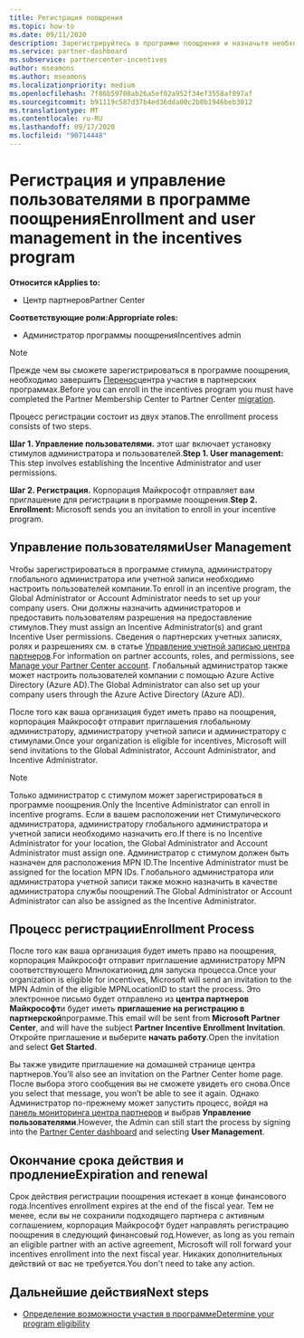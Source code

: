 ```yaml
---
title: Регистрация поощрения
ms.topic: how-to
ms.date: 09/11/2020
description: Зарегистрируйтесь в программе поощрения и назначьте необходимые роли для управления пользователями.
ms.service: partner-dashboard
ms.subservice: partnercenter-incentives
author: mseamons
ms.author: mseamons
ms.localizationpriority: medium
ms.openlocfilehash: 7f86b59708ab26a5ef02a952f34ef3558af097af
ms.sourcegitcommit: b91119c587d37b4ed36dda00c2b0b1946beb3012
ms.translationtype: MT
ms.contentlocale: ru-RU
ms.lasthandoff: 09/17/2020
ms.locfileid: "90714448"
---
```

# <a name="enrollment-and-user-management-in-the-incentives-program"></a><span data-ttu-id="37d28-103">Регистрация и управление пользователями в программе поощрения</span><span class="sxs-lookup"><span data-stu-id="37d28-103">Enrollment and user management in the incentives program</span></span>

<span data-ttu-id="37d28-104">**Относится к**</span><span class="sxs-lookup"><span data-stu-id="37d28-104">**Applies to:**</span></span>

- <span data-ttu-id="37d28-105">Центр партнеров</span><span class="sxs-lookup"><span data-stu-id="37d28-105">Partner Center</span></span>

<span data-ttu-id="37d28-106">**Соответствующие роли:**</span><span class="sxs-lookup"><span data-stu-id="37d28-106">**Appropriate roles:**</span></span>

- <span data-ttu-id="37d28-107">Администратор программы поощрения</span><span class="sxs-lookup"><span data-stu-id="37d28-107">Incentives admin</span></span>

>[!NOTE]
><span data-ttu-id="37d28-108">Прежде чем вы сможете зарегистрироваться в программе поощрения, необходимо завершить [Перенос](prepare-pmc-pc-migration.md)центра участия в партнерских программах.</span><span class="sxs-lookup"><span data-stu-id="37d28-108">Before you can enroll in the incentives program you must have completed the Partner Membership Center to Partner Center [migration](prepare-pmc-pc-migration.md).</span></span>

<span data-ttu-id="37d28-109">Процесс регистрации состоит из двух этапов.</span><span class="sxs-lookup"><span data-stu-id="37d28-109">The enrollment process consists of two steps.</span></span>

<span data-ttu-id="37d28-110">**Шаг 1. Управление пользователями.** этот шаг включает установку стимулов администратора и пользователей.</span><span class="sxs-lookup"><span data-stu-id="37d28-110">**Step 1. User management:** This step involves establishing the Incentive Administrator and user permissions.</span></span>

<span data-ttu-id="37d28-111">**Шаг 2. Регистрация.** Корпорация Майкрософт отправляет вам приглашение для регистрации в программе поощрения.</span><span class="sxs-lookup"><span data-stu-id="37d28-111">**Step 2. Enrollment:** Microsoft sends you an invitation to enroll in your incentive program.</span></span>

## <a name="user-management"></a><span data-ttu-id="37d28-112">Управление пользователями</span><span class="sxs-lookup"><span data-stu-id="37d28-112">User Management</span></span>

<span data-ttu-id="37d28-113">Чтобы зарегистрироваться в программе стимула, администратору глобального администратора или учетной записи необходимо настроить пользователей компании.</span><span class="sxs-lookup"><span data-stu-id="37d28-113">To enroll in an incentive program, the Global Administrator or Account Administrator needs to set up your company users.</span></span> <span data-ttu-id="37d28-114">Они должны назначить администраторов и предоставить пользователям разрешения на предоставление стимулов.</span><span class="sxs-lookup"><span data-stu-id="37d28-114">They must assign an Incentive Administrator(s) and grant Incentive User permissions.</span></span> <span data-ttu-id="37d28-115">Сведения о партнерских учетных записях, ролях и разрешениях см. в статье [Управление учетной записью центра партнеров](partner-center-account-setup.md).</span><span class="sxs-lookup"><span data-stu-id="37d28-115">For information on partner accounts, roles, and permissions, see [Manage your Partner Center account](partner-center-account-setup.md).</span></span> <span data-ttu-id="37d28-116">Глобальный администратор также может настроить пользователей компании с помощью Azure Active Directory (Azure AD).</span><span class="sxs-lookup"><span data-stu-id="37d28-116">The Global Administrator can also set up your company users through the Azure Active Directory (Azure AD).</span></span>

<span data-ttu-id="37d28-117">После того как ваша организация будет иметь право на поощрения, корпорация Майкрософт отправит приглашения глобальному администратору, администратору учетной записи и администратору с стимулами.</span><span class="sxs-lookup"><span data-stu-id="37d28-117">Once your organization is eligible for incentives, Microsoft will send invitations to the Global Administrator, Account Administrator, and Incentive Administrator.</span></span>

>[!NOTE]
><span data-ttu-id="37d28-118">Только администратор с стимулом может зарегистрироваться в программе поощрения.</span><span class="sxs-lookup"><span data-stu-id="37d28-118">Only the Incentive Administrator can enroll in incentive programs.</span></span> <span data-ttu-id="37d28-119">Если в вашем расположении нет Стимулического администратора, администратору глобального администратора и учетной записи необходимо назначить его.</span><span class="sxs-lookup"><span data-stu-id="37d28-119">If there is no Incentive Administrator for your location, the Global Administrator and Account Administrator must assign one.</span></span> <span data-ttu-id="37d28-120">Администратор с стимулом должен быть назначен для расположения MPN ID.</span><span class="sxs-lookup"><span data-stu-id="37d28-120">The Incentive Administrator must be assigned for the location MPN IDs.</span></span> <span data-ttu-id="37d28-121">Глобального администратора или администратора учетной записи также можно назначить в качестве администратора службы поощрений.</span><span class="sxs-lookup"><span data-stu-id="37d28-121">The Global Administrator or Account Administrator can also be assigned as the Incentive Administrator.</span></span>

## <a name="enrollment-process"></a><span data-ttu-id="37d28-122">Процесс регистрации</span><span class="sxs-lookup"><span data-stu-id="37d28-122">Enrollment Process</span></span>

<span data-ttu-id="37d28-123">После того как ваша организация будет иметь право на поощрения, корпорация Майкрософт отправит приглашение администратору MPN соответствующего Мпнлокатионид для запуска процесса.</span><span class="sxs-lookup"><span data-stu-id="37d28-123">Once your organization is eligible for incentives, Microsoft will send an invitation to the MPN Admin of the eligible MPNLocationID to start the process.</span></span> <span data-ttu-id="37d28-124">Это электронное письмо будет отправлено из **центра партнеров Майкрософт**и будет иметь **приглашение на регистрацию в партнерской**программе.</span><span class="sxs-lookup"><span data-stu-id="37d28-124">This email will be sent from **Microsoft Partner Center**, and will have the subject **Partner Incentive Enrollment Invitation**.</span></span> <span data-ttu-id="37d28-125">Откройте приглашение и выберите **начать работу**.</span><span class="sxs-lookup"><span data-stu-id="37d28-125">Open the invitation and select **Get Started**.</span></span>

<span data-ttu-id="37d28-126">Вы также увидите приглашение на домашней странице центра партнеров.</span><span class="sxs-lookup"><span data-stu-id="37d28-126">You’ll also see an invitation on the Partner Center home page.</span></span> <span data-ttu-id="37d28-127">После выбора этого сообщения вы не сможете увидеть его снова.</span><span class="sxs-lookup"><span data-stu-id="37d28-127">Once you select that message, you won’t be able to see it again.</span></span> <span data-ttu-id="37d28-128">Однако Администратор по-прежнему может запустить процесс, войдя на [панель мониторинга центра партнеров](https://partner.microsoft.com/dashboard/) и выбрав **Управление пользователями**.</span><span class="sxs-lookup"><span data-stu-id="37d28-128">However, the Admin can still start the process by signing into the [Partner Center dashboard](https://partner.microsoft.com/dashboard/) and selecting **User Management**.</span></span>

## <a name="expiration-and-renewal"></a><span data-ttu-id="37d28-129">Окончание срока действия и продление</span><span class="sxs-lookup"><span data-stu-id="37d28-129">Expiration and renewal</span></span>

<span data-ttu-id="37d28-130">Срок действия регистрации поощрения истекает в конце финансового года.</span><span class="sxs-lookup"><span data-stu-id="37d28-130">Incentives enrollment expires at the end of the fiscal year.</span></span> <span data-ttu-id="37d28-131">Тем не менее, если вы не сохранили подходящего партнера с активным соглашением, корпорация Майкрософт будет направлять регистрацию поощрения в следующий финансовый год.</span><span class="sxs-lookup"><span data-stu-id="37d28-131">However, as long as you remain an eligible partner with an active agreement, Microsoft will roll forward your incentives enrollment into the next fiscal year.</span></span> <span data-ttu-id="37d28-132">Никаких дополнительных действий от вас не требуется.</span><span class="sxs-lookup"><span data-stu-id="37d28-132">You don't need to take any action.</span></span>

## <a name="next-steps"></a><span data-ttu-id="37d28-133">Дальнейшие действия</span><span class="sxs-lookup"><span data-stu-id="37d28-133">Next steps</span></span>

- [<span data-ttu-id="37d28-134">Определение возможности участия в программе</span><span class="sxs-lookup"><span data-stu-id="37d28-134">Determine your program eligibility</span></span>](incentives-determined-your-program-eligibility.md)
